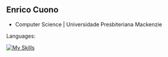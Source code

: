 ## Enrico Cuono 

- Computer Science | Universidade Presbiteriana Mackenzie


Languages:

[![My Skills](https://skillicons.dev/icons?i=js,java,python,cs,c,xaml)](https://skillicons.dev)

<!--
**Enrico258/Enrico258** is a ✨ _special_ ✨ repository because its `README.md` (this file) appears on your GitHub profile.

Here are some ideas to get you started:

- 🔭 I’m currently working on ...
- 🌱 I’m currently learning ...
- 👯 I’m looking to collaborate on ...
- 🤔 I’m looking for help with ...
- 💬 Ask me about ...
- 📫 How to reach me: ...
- 😄 Pronouns: ...
- ⚡ Fun fact: ...
-->
